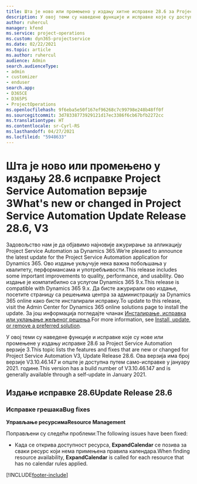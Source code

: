 ```yaml
---
title: Шта је ново или промењено у издању хитне исправке 28.6 за Project Service Automation верзије 3
description: У овој теми су наведене функције и исправке које су доступне у издању хитне исправке 28.6 за Project Service Automation верзије 3.
author: ruhercul
manager: kfend
ms.service: project-operations
ms.custom: dyn365-projectservice
ms.date: 02/22/2021
ms.topic: article
ms.author: ruhercul
audience: Admin
search.audienceType:
- admin
- customizer
- enduser
search.app:
- D365CE
- D365PS
- ProjectOperations
ms.openlocfilehash: 9f6eba5e50f167ef96268c7c99798e248b48ff0f
ms.sourcegitcommit: 3d78338773929121d17ec3386f6cb67bfb2272cc
ms.translationtype: HT
ms.contentlocale: sr-Cyrl-RS
ms.lasthandoff: 04/27/2021
ms.locfileid: "5948633"
---
```

# <a name="whats-new-or-changed-in-project-service-automation-update-release-286-v3"></a><span data-ttu-id="21bb6-103">Шта је ново или промењено у издању 28.6 исправке Project Service Automation верзије 3</span><span class="sxs-lookup"><span data-stu-id="21bb6-103">What's new or changed in Project Service Automation Update Release 28.6, V3</span></span>

<span data-ttu-id="21bb6-104">Задовољство нам је да објавимо најновије ажурирање за апликацију Project Service Automation за Dynamics 365.</span><span class="sxs-lookup"><span data-stu-id="21bb6-104">We’re pleased to announce the latest update for the Project Service Automation application for Dynamics 365.</span></span> <span data-ttu-id="21bb6-105">Ово издање укључује нека важна побољшања у квалитету, перформансама и употребљивости.</span><span class="sxs-lookup"><span data-stu-id="21bb6-105">This release includes some important improvements to quality, performance, and usability.</span></span> <span data-ttu-id="21bb6-106">Ово издање је компатибилно са услугом Dynamics 365 9.x.</span><span class="sxs-lookup"><span data-stu-id="21bb6-106">This release is compatible with Dynamics 365 9.x.</span></span> <span data-ttu-id="21bb6-107">Да бисте ажурирали ово издање, посетите страницу са решењима центра за администрацију за Dynamics 365 online како бисте инсталирали исправку.</span><span class="sxs-lookup"><span data-stu-id="21bb6-107">To update to this release, visit the Admin Center for Dynamics 365 online solutions page to install the update.</span></span> <span data-ttu-id="21bb6-108">За још информација погледајте чланак [Инсталирање, исправка или уклањање жељеног решења](/power-platform/admin/install-remove-preferred-solution).</span><span class="sxs-lookup"><span data-stu-id="21bb6-108">For more information, see [Install, update, or remove a preferred solution](/power-platform/admin/install-remove-preferred-solution).</span></span>

<span data-ttu-id="21bb6-109">У овој теми су наведене функције и исправке које су нове или промењене у издању исправке 28.6 за Project Service Automation верзије 3.</span><span class="sxs-lookup"><span data-stu-id="21bb6-109">This topic lists the features and fixes that are new or changed for Project Service Automation V3, Update Release 28.6.</span></span> <span data-ttu-id="21bb6-110">Ова верзија има број верзије V3.10.46.147 и опште је доступна путем само-исправке у јануару 2021. године.</span><span class="sxs-lookup"><span data-stu-id="21bb6-110">This version has a build number of V3.10.46.147 and is generally available through a self-update in January 2021.</span></span>

## <a name="update-release-286"></a><span data-ttu-id="21bb6-111">Издање исправке 28.6</span><span class="sxs-lookup"><span data-stu-id="21bb6-111">Update Release 28.6</span></span>

### <a name="bug-fixes"></a><span data-ttu-id="21bb6-112">Исправке грешака</span><span class="sxs-lookup"><span data-stu-id="21bb6-112">Bug fixes</span></span>


<span data-ttu-id="21bb6-113">**Управљање ресурсима**</span><span class="sxs-lookup"><span data-stu-id="21bb6-113">**Resource Management**</span></span>

<span data-ttu-id="21bb6-114">Поправљени су следећи проблеми:</span><span class="sxs-lookup"><span data-stu-id="21bb6-114">The following issues have been fixed:</span></span>

- <span data-ttu-id="21bb6-115">Када се открива доступност ресурса, **ExpandCalendar** се позива за сваки ресурс који нема примењена правила календара.</span><span class="sxs-lookup"><span data-stu-id="21bb6-115">When finding resource availability, **ExpandCalendar** is called for each resource that has no calendar rules applied.</span></span>


[!INCLUDE[footer-include](../includes/footer-banner.md)]
